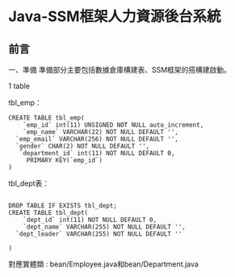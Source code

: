 # Java-SSM框架人力資源後台系統

## 前言

一、準備
準備部分主要包括數據倉庫構建表、SSM框架的搭構建啟動。

1 table

tbl_emp：

```
CREATE TABLE tbl_emp(
	`emp_id` int(11) UNSIGNED NOT NULL auto_increment,
	`emp_name` VARCHAR(22) NOT NULL DEFAULT '',
  `emp_email` VARCHAR(256) NOT NULL DEFAULT '',
  `gender` CHAR(2) NOT NULL DEFAULT '',
   `department_id` int(11) NOT NULL DEFAULT 0,
	 PRIMARY KEY(`emp_id`)
) 
```


tbl_dept表：

```

DROP TABLE IF EXISTS tbl_dept;
CREATE TABLE tbl_dept(
	`dept_id` int(11) NOT NULL DEFAULT 0,
	`dept_name` VARCHAR(255) NOT NULL DEFAULT '',
  `dept_leader` VARCHAR(255) NOT NULL DEFAULT ''

)
```

對應實體類 : bean/Employee.java和bean/Department.java